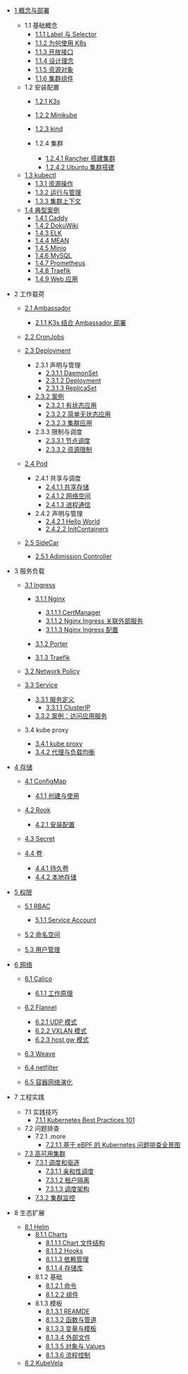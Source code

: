   - [1 概念与部署](/概念与部署/README.md)
    - 1.1 基础概念
      - [1.1.1 Label 与 Selector](/概念与部署/基础概念/Label%20与%20Selector.md)
      - [1.1.2 为何使用 K8s](/概念与部署/基础概念/为何使用%20K8s.md)
      - [1.1.3 开放接口](/概念与部署/基础概念/开放接口.md)
      - [1.1.4 设计理念](/概念与部署/基础概念/设计理念.md)
      - [1.1.5 资源对象](/概念与部署/基础概念/资源对象.md)
      - [1.1.6 集群组件](/概念与部署/基础概念/集群组件.md)
    - 1.2 安装配置
      - [1.2.1 K3s](/概念与部署/安装配置/K3s/README.md)
        
      - [1.2.2 Minikube](/概念与部署/安装配置/Minikube/README.md)
        
      - [1.2.3 kind](/概念与部署/安装配置/kind/README.md)
        
      - 1.2.4 集群
        - [1.2.4.1 Rancher 搭建集群](/概念与部署/安装配置/集群/Rancher%20搭建集群.md)
        - [1.2.4.2 Ubuntu 集群搭建](/概念与部署/安装配置/集群/Ubuntu%20集群搭建.md)
    - [1.3 kubectl](/概念与部署/kubectl/README.md)
      - [1.3.1 资源操作](/概念与部署/kubectl/资源操作.md)
      - [1.3.2 运行与管理](/概念与部署/kubectl/运行与管理.md)
      - [1.3.3 集群上下文](/概念与部署/kubectl/集群上下文.md)
    - [1.4 典型案例](/概念与部署/典型案例/README.md)
      - [1.4.1 Caddy](/概念与部署/典型案例/Caddy.md)
      - [1.4.2 DokuWiki](/概念与部署/典型案例/DokuWiki.md)
      - [1.4.3 ELK](/概念与部署/典型案例/ELK.md)
      - [1.4.4 MEAN](/概念与部署/典型案例/MEAN.md)
      - [1.4.5 Minio](/概念与部署/典型案例/Minio.md)
      - [1.4.6 MySQL](/概念与部署/典型案例/MySQL.md)
      - [1.4.7 Prometheus](/概念与部署/典型案例/Prometheus.md)
      - [1.4.8 Traefik](/概念与部署/典型案例/Traefik.md)
      - [1.4.9 Web 应用](/概念与部署/典型案例/Web%20应用.md)
  - 2 工作载荷
    - [2.1 Ambassador](/工作载荷/Ambassador/README.md)
      - [2.1.1 K3s 结合 Ambassador 部署](/工作载荷/Ambassador/K3s%20结合%20Ambassador%20部署.md)
    - [2.2 CronJobs](/工作载荷/CronJobs/README.md)
      
    - [2.3 Deployment](/工作载荷/Deployment/README.md)
      - 2.3.1 声明与管理
        - [2.3.1.1 DaemonSet](/工作载荷/Deployment/声明与管理/DaemonSet.md)
        - [2.3.1.2 Deployment](/工作载荷/Deployment/声明与管理/Deployment.md)
        - [2.3.1.3 ReplicaSet](/工作载荷/Deployment/声明与管理/ReplicaSet.md)
      - [2.3.2 案例](/工作载荷/Deployment/案例/README.md)
        - [2.3.2.1 有状态应用](/工作载荷/Deployment/案例/有状态应用.md)
        - [2.3.2.2 简单无状态应用](/工作载荷/Deployment/案例/简单无状态应用.md)
        - [2.3.2.3 集群应用](/工作载荷/Deployment/案例/集群应用.md)
      - 2.3.3 限制与调度
        - [2.3.3.1 节点调度](/工作载荷/Deployment/限制与调度/节点调度.md)
        - [2.3.3.2 资源限制](/工作载荷/Deployment/限制与调度/资源限制.md)
    - [2.4 Pod](/工作载荷/Pod/README.md)
      - 2.4.1 共享与调度
        - [2.4.1.1 共享存储](/工作载荷/Pod/共享与调度/共享存储.md)
        - [2.4.1.2 网络空间](/工作载荷/Pod/共享与调度/网络空间.md)
        - [2.4.1.3 进程通信](/工作载荷/Pod/共享与调度/进程通信.md)
      - 2.4.2 声明与管理
        - [2.4.2.1 Hello World](/工作载荷/Pod/声明与管理/Hello%20World.md)
        - [2.4.2.2 InitContainers](/工作载荷/Pod/声明与管理/InitContainers.md)
    - [2.5 SideCar](/工作载荷/SideCar/README.md)
      - [2.5.1 Adimission Controller](/工作载荷/SideCar/Adimission%20Controller.md)
  - 3 服务负载
    - [3.1 Ingress](/服务负载/Ingress/README.md)
      - [3.1.1 Nginx](/服务负载/Ingress/Nginx/README.md)
        - [3.1.1.1 CertManager](/服务负载/Ingress/Nginx/CertManager.md)
        - [3.1.1.2 Nginx Ingress 关联外部服务](/服务负载/Ingress/Nginx/Nginx%20Ingress%20关联外部服务.md)
        - [3.1.1.3 Nginx Ingress 配置](/服务负载/Ingress/Nginx/Nginx%20Ingress%20配置.md)
      - [3.1.2 Porter](/服务负载/Ingress/Porter/README.md)
        
      - [3.1.3 Traefik](/服务负载/Ingress/Traefik/README.md)
        
    - [3.2 Network Policy](/服务负载/Network%20Policy/README.md)
      
    - [3.3 Service](/服务负载/Service/README.md)
      - [3.3.1 服务定义](/服务负载/Service/服务定义/README.md)
        - [3.3.1.1 ClusterIP](/服务负载/Service/服务定义/ClusterIP.md)
      - [3.3.2 案例：访问应用服务](/服务负载/Service/案例：访问应用服务.md)
    - 3.4 kube proxy
      - [3.4.1 kube proxy](/服务负载/kube-proxy/kube-proxy.md)
      - [3.4.2 代理与负载均衡](/服务负载/kube-proxy/代理与负载均衡.md)
  - [4 存储](/存储/README.md)
    - [4.1 ConfigMap](/存储/ConfigMap/README.md)
      - [4.1.1 创建与使用](/存储/ConfigMap/创建与使用.md)
    - [4.2 Rook](/存储/Rook/README.md)
      - [4.2.1 安装配置](/存储/Rook/安装配置.md)
    - [4.3 Secret](/存储/Secret/README.md)
      
    - [4.4 卷](/存储/卷/README.md)
      - [4.4.1 持久卷](/存储/卷/持久卷.md)
      - [4.4.2 本地存储](/存储/卷/本地存储.md)
  - [5 权限](/权限/README.md)
    - [5.1 RBAC](/权限/RBAC/README.md)
      - [5.1.1 Service Account](/权限/RBAC/Service%20Account.md)
    - [5.2 命名空间](/权限/命名空间/README.md)
      
    - [5.3 用户管理](/权限/用户管理/README.md)
      
  - [6 网络](/网络/README.md)
    - [6.1 Calico](/网络/Calico/README.md)
      - [6.1.1 工作原理](/网络/Calico/工作原理.md)
    - [6.2 Flannel](/网络/Flannel/README.md)
      - [6.2.1 UDP 模式](/网络/Flannel/UDP%20模式.md)
      - [6.2.2 VXLAN 模式](/网络/Flannel/VXLAN%20模式.md)
      - [6.2.3 host gw 模式](/网络/Flannel/host-gw%20模式.md)
    - [6.3 Weave](/网络/Weave/README.md)
      
    - [6.4 netfilter](/网络/netfilter.md)
    - [6.5 容器网络演化](/网络/容器网络演化.md)
  - 7 工程实践
    - 7.1 实践技巧
      - [7.1.1 Kubernetes Best Practices 101](/工程实践/实践技巧/2021-Kubernetes%20Best%20Practices%20101.md)
    - 7.2 问题排查
      - 7.2.1 .more
        - [7.2.1.1 基于 eBPF 的 Kubernetes 问题排查全景图](/工程实践/问题排查/.more/2022-基于%20eBPF%20的%20Kubernetes%20问题排查全景图.md)
    - [7.3 高可用集群](/工程实践/高可用集群/README.md)
      - [7.3.1 调度和驱逐](/工程实践/高可用集群/调度和驱逐/README.md)
        - [7.3.1.1 亲和性调度](/工程实践/高可用集群/调度和驱逐/亲和性调度.md)
        - [7.3.1.2 租户隔离](/工程实践/高可用集群/调度和驱逐/租户隔离.md)
        - [7.3.1.3 调度架构](/工程实践/高可用集群/调度和驱逐/调度架构.md)
      - [7.3.2 集群监控](/工程实践/高可用集群/集群监控/README.md)
        
  - 8 生态扩展
    - [8.1 Helm](/生态扩展/Helm/README.md)
      - [8.1.1 Charts](/生态扩展/Helm/Charts/README.md)
        - [8.1.1.1 Chart 文件结构](/生态扩展/Helm/Charts/Chart%20文件结构.md)
        - [8.1.1.2 Hooks](/生态扩展/Helm/Charts/Hooks.md)
        - [8.1.1.3 依赖管理](/生态扩展/Helm/Charts/依赖管理.md)
        - [8.1.1.4 存储库](/生态扩展/Helm/Charts/存储库.md)
      - 8.1.2 基础
        - [8.1.2.1 命令](/生态扩展/Helm/基础/命令.md)
        - [8.1.2.2 组件](/生态扩展/Helm/基础/组件.md)
      - 8.1.3 模板
        - [8.1.3.1 REAMDE](/生态扩展/Helm/模板/REAMDE.md)
        - [8.1.3.2 函数与管道](/生态扩展/Helm/模板/函数与管道.md)
        - [8.1.3.3 变量与模板](/生态扩展/Helm/模板/变量与模板.md)
        - [8.1.3.4 外部文件](/生态扩展/Helm/模板/外部文件.md)
        - [8.1.3.5 对象与 Values](/生态扩展/Helm/模板/对象与%20Values.md)
        - [8.1.3.6 流程控制](/生态扩展/Helm/模板/流程控制.md)
    - [8.2 KubeVela](/生态扩展/KubeVela/README.md)
      